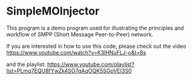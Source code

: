 # SimpleMOInjector

This program is a demo program used for illustrating the principles and workflow of SMPP (Short Message Peer-to-Peer) network.

If you are interested in how to use this code, please check out the video https://www.youtube.com/watch?v=K3lHNuFLJ-o&t=8s 

and the playlist: https://www.youtube.com/playlist?list=PLmq7EQU8fYwZk4SO7qAqOQK5SGpVEI3S0
